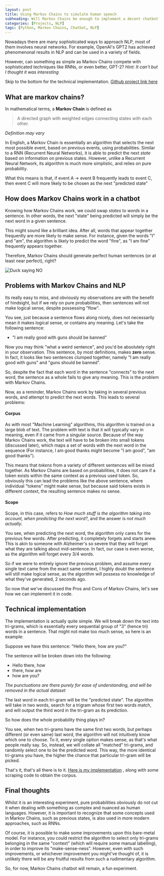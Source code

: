 ```yaml
---
layout: post
title: Using Markov Chains to simulate human speech
subheading: Will Markov Chains be enough to implement a decent chatbot?
categories: [Projects, NLP]
tags: [Python, Markov Chains, Chatbot, NLP]
---
```


Nowadays there are many sophisticated ways to approach NLP, most of them involves
neural networks. For example, OpenAI's GPT2 has achieved phenomenonal results in NLP
and can be used in a variety of fields.

However, can something as simple as Markov Chains compete with sophisticated techniques
like RNNs, or even better, GPT-2? *Hint: It can't but I thought it was interesting*

Skip to the bottom for the technical implementation. [Github project link here](https://github.com/thebowenfeng/markov_chatbot-new-)

## What are markov chains?

In mathematical terms, a **Markov Chain** is defined as
> A directed graph with weighted edges connecting states with each other.

*Definition may vary*

In English, a Markov Chain is essentially an algorithm that selects the next most
possible event, based on previous events, using probabilities. Similar to a RNN
(Recurrent Neural Networks), it is able to predict the next *state* based on
information on previous states. However, unlike a Recurrent Neural Network, 
its algorithm is much more simplistic, and relies on pure probability.

What this means is that, if event A -> event B frequently leads to event C, then
event C will more likely to be chosen as the next "predicted state"

## How does Markov Chains work in a chatbot

Knowing how Markov Chains work, we could swap *states* to *words* in a sentence.
In other words, the next "state" being predicted will simply be the next word in 
a given sentence. 

This might sound like a brilliant idea. After all, words that appear together frequently
are more likely to make sense. For instance, given the words "I" and "am", the algorithm
is likely to predict the word "fine", as "I am fine" frequently appears together. 

Therefore, Markov Chains should generate perfect human sentences (or at least near perfect),
right?

![Duck saying NO](https://c.tenor.com/uYn6YAkOoi0AAAAM/duck-no.gif)

## Problems with Markov Chains and NLP

Its really easy to miss, and obviously my observations are with the benefit of hindsight, but
if we rely on pure probabilities, then sentences will not make logical sense, despite
possessing "flow".

You see, just because a sentence flows along nicely, does not necessarily mean it makes
logical sense, or contains any meaning. Let's take the following sentence:
- "I am really good with guns should be banned"

Now you may think "what a weird sentence", and you'd be absolutely right in your observation.
This sentence, by most definitions, makes **zero** sense. In fact, it looks like
two sentences clumped together, namely "I am really good with guns" and "guns should be banned". 

So, despite the fact that each word in the sentence "connects" to the next word,
the sentence as a whole fails to give any meaning. This is the problem with Markov Chains.

Now, as a reminder, Markov Chains work by taking in several previous words, and attempt
to predict the next words. This leads to several problems:

#### Corpus

As with most "Machine Learning" algorithms, this algorithm is trained on a large blob
of text. The problem with text is that it will typically vary in meaning, even if it came from a singular
source. Because of the way Markov Chains work, the text will have to be broken into
small tokens (discussed later), which maps a set of words with the next word in the sequence
(For instance, I am good thanks might become "I am good", "am good thanks").

This means that *tokens* from a variety of different sentences will be mixed together. 
As Markov Chains are based on probabilities, it does not care if a token exists within
the same context as a previous used token. So, obviously this can lead the problems like
the above sentence, where individual "tokens" might make sense, but because
said tokens exists in different context, the resulting sentence makes no sense.

#### Scope

Scope, in this case, refers to *How much stuff is the algorithm taking into account,
when predicting the next word?*, and the answer is *not much actually*.

You see, when predicting the next word, the algorithm only cares for the previous
few words. After predicting, it completely forgets and starts anew. This is akin to someone
with Alzheimer's so severe that they will forget what they are talking about mid-sentence.
In fact, our case is even worse, as the algorithm will forget every 3/4 words.

So if we were to entirely ignore the previous problem, and assume every single text
came from the exact same context, I highly doubt the sentence will still make logical
sense, as the algorithm will possess no knowledge of what they've generated, 2 seconds ago.

So now that we've discussed the Pros and Cons of Markov Chains, let's see how we can
implement it in code.

## Technical implementation

The implementation is actually quite simple. We will break down the text into
tri-grams, which is essentially every sequential group of "3" (hence tri) words in a sentence.
That might not make too much sense, so here is an example:

Suppose we have this sentence: "Hello there, how are you?"

The sentence will be broken down into the following:

- Hello there, how
- there, how are
- how are you?

*The punctuations are there purely for ease of understanding, and will be removed
in the actual dataset*

The last word in each tri-gram will be the "predicted state". The algorithm will take in
two words, search for a trigram whose first two words match, and will output the 
third word in the tri-gram as its prediction. 

So how does the whole probability thing plays in?

You see, when two tri-grams have the same first two words, but perhaps different
(or even same) last word, the algorithm will not intuitively know which one to choose.
To it, every single option makes sense, as that's what people really say.
So, instead, we will collate all "matched" tri-grams, and randomly
select one to be the predicted word. This way, the more identical tri-grams
you have, the higher the chance that particular tri-gram will be picked.

That's it, that's all there is to it. 
[Here is my implementation](https://github.com/thebowenfeng/markov_chatbot-new-)
, along with some scraping code to obtain the corpus.

## Final thoughts

Whilst it is an interesting experiment, pure probabilities obviously do not
cut it when dealing with something as complex and nuanced as human languages. 
However, it is important to recognize that some concepts used in Markov Chains,
such as previous states, is also used in more modern approaches, such as RNNs.

Of course, it is possible to make some improvements upon this bare-metal model. 
For instance, you could restrict the algorithm to select only tri-grams belonging 
in the same "context" (which will require some manual labelling), in order
to improve its "make-sense-ness". However, even with such improvements,
or whichever improvement you might've thought of, it is unlikely there will
be any fruitful results from such a rudimentary algorithm. 

So, for now, Markov Chains chatbot will remain, a fun experiment.
